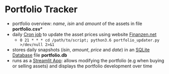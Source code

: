# Portfolio Tracker

* portfolio overview: *name*, *isin* and *amount* of the assets in file **portfolio.csv***
* daily [Cron job](https://en.wikipedia.org/wiki/Cron) to update the asset prices using website [Finanzen.net](https://finanzen.net)
  * ```0 21 * * * cd /path/to/script; python3.6 portfolio_updater.py >/dev/null 2>&1```
* stores daily snapshots (*isin*, *amount*, *price* and *date*) in an [SQLite Database](https://www.sqlite.org/) file **portfolio.db**
* runs as a [Streamlit App](https://docs.streamlit.io/): allows modifying the portfolio (e.g when buying or selling assets) and displays the portfolio development over time

